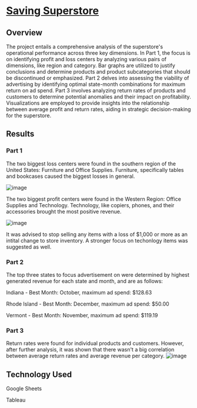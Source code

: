 # [Saving Superstore](https://public.tableau.com/views/SavingSuperstoreProject_17096096657110/BiggestProfitsLosses?:language=en-US&:sid=&:display_count=n&:origin=viz_share_link)

## Overview

The project entails a comprehensive analysis of the superstore's operational performance across three key dimensions.
In Part 1, the focus is on identifying profit and loss centers by analyzing various pairs of dimensions, like region and category. Bar graphs are utilized to justify conclusions and determine products and product subcategories that should be discontinued or emphasized. 
Part 2 delves into assessing the viability of advertising by identifying optimal state-month combinations for maximum return on ad spend. 
Part 3 involves analyzing return rates of products and customers to determine potential anomalies and their impact on profitability. Visualizations are employed to provide insights into the relationship between average profit and return rates, aiding in strategic decision-making for the superstore.

## Results
### Part 1 
The two biggest loss centers were found in the southern region of the United States: Furniture and Office Supplies. Furniture, specifically tables and bookcases caused the biggest losses in general.

![image](https://github.com/TylerTurquand/Saving-Superstore/assets/151484458/cd996514-1e37-4e88-b586-dbfb71adfddb)

The two biggest profit centers were found in the Western Region: Office Supplies and Technology. Technology, like copiers, phones, and their accessories brought the most positive revenue.

![image](https://github.com/TylerTurquand/Saving-Superstore/assets/151484458/57f392f5-a341-4b33-8cdd-0343f1fd8e8b)

It was advised to stop selling any items with a loss of $1,000 or more as an intital change to store inventory. A stronger focus on techonlogy items was suggested as well.

### Part 2
The top three states to focus advertisement on were determined by highest generated revenue for each state and month, and are as follows:

Indiana - Best Month: October, maximum ad spend: $128.63

Rhode Island - Best Month: December, maximum ad spend: $50.00

Vermont - Best Month: November, maximum ad spend: $119.19

### Part 3
Return rates were found for individual products and customers. However, after further analysis, it was shown that there wasn't a big correlation between average return rates and average revenue per category.
![image](https://github.com/TylerTurquand/Saving-Superstore/assets/151484458/b8c44428-f47e-4033-8857-23b02ee57ce1)


## Technology Used

Google Sheets

Tableau
